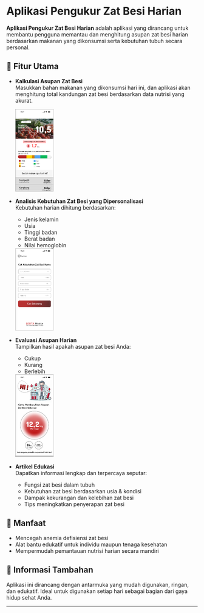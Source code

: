 # Aplikasi Pengukur Zat Besi Harian

**Aplikasi Pengukur Zat Besi Harian** adalah aplikasi yang dirancang untuk membantu pengguna memantau dan menghitung asupan zat besi harian berdasarkan makanan yang dikonsumsi serta kebutuhan tubuh secara personal.

## 🧮 Fitur Utama

- **Kalkulasi Asupan Zat Besi**  
  Masukkan bahan makanan yang dikonsumsi hari ini, dan aplikasi akan menghitung total kandungan zat besi berdasarkan data nutrisi yang akurat.

  <img src="md_assets/pengukuran.png" alt="Pengukuran Zat Besi" width="100"/>


- **Analisis Kebutuhan Zat Besi yang Dipersonalisasi**  
  Kebutuhan harian dihitung berdasarkan:
  - Jenis kelamin
  - Usia
  - Tinggi badan 
  - Berat badan 
  - Nilai hemoglobin 


  <img src="md_assets/hitung.png" alt="Pengukuran Zat Besi" width="100"/>


- **Evaluasi Asupan Harian**  
  Tampilkan hasil apakah asupan zat besi Anda:
  - Cukup
  - Kurang
  - Berlebih


  <img src="md_assets/hasil.png" alt="Pengukuran Zat Besi" width="100"/>

- **Artikel Edukasi**  
  Dapatkan informasi lengkap dan terpercaya seputar:
  - Fungsi zat besi dalam tubuh
  - Kebutuhan zat besi berdasarkan usia & kondisi
  - Dampak kekurangan dan kelebihan zat besi
  - Tips meningkatkan penyerapan zat besi

## 🎯 Manfaat

- Mencegah anemia defisiensi zat besi
- Alat bantu edukatif untuk individu maupun tenaga kesehatan
- Mempermudah pemantauan nutrisi harian secara mandiri

## 📱 Informasi Tambahan

Aplikasi ini dirancang dengan antarmuka yang mudah digunakan, ringan, dan edukatif. Ideal untuk digunakan setiap hari sebagai bagian dari gaya hidup sehat Anda.

---

